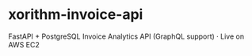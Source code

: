 # xorithm-invoice-api
FastAPI + PostgreSQL Invoice Analytics API (GraphQL support) · Live on AWS EC2

